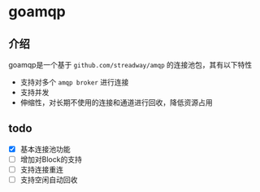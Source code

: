 # goamqp

## 介绍

goamqp是一个基于 `github.com/streadway/amqp` 的连接池包，其有以下特性

- 支持对多个 `amqp broker` 进行连接
- 支持并发
- 伸缩性，对长期不使用的连接和通道进行回收，降低资源占用

## todo

- [x] 基本连接池功能
- [ ] 增加对Block的支持
- [ ] 支持连接重连
- [ ] 支持空闲自动回收
